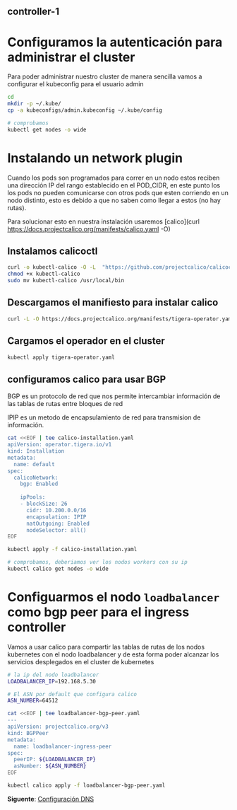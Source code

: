 ## **controller-1**

# Configuramos la autenticación para administrar el cluster

Para poder administrar nuestro cluster de manera sencilla vamos a configurar el kubeconfig para el usuario admin

```bash
cd
mkdir -p ~/.kube/
cp -a kubeconfigs/admin.kubeconfig ~/.kube/config

# comprobamos
kubectl get nodes -o wide
```

# Instalando un network plugin
Cuando los pods son programados para correr en un nodo estos reciben una dirección IP del rango establecido en el POD_CIDR, en este punto los los pods no pueden comunicarse con otros pods que esten corriendo en un nodo distinto, esto es debido a que no saben como llegar a estos (no hay rutas).

Para solucionar esto en nuestra instalación usaremos [calico](curl https://docs.projectcalico.org/manifests/calico.yaml -O)

## Instalamos calicoctl

```bash
curl -o kubectl-calico -O -L  "https://github.com/projectcalico/calicoctl/releases/download/v3.21.1/calicoctl" 
chmod +x kubectl-calico
sudo mv kubectl-calico /usr/local/bin
```

## Descargamos el manifiesto para instalar calico

```bash
curl -L -O https://docs.projectcalico.org/manifests/tigera-operator.yaml
```

## Cargamos el operador en el cluster
```bash
kubectl apply tigera-operator.yaml
```

## configuramos calico para usar BGP
BGP es un protocolo de red que nos permite intercambiar información de las tablas de rutas entre bloques de red

IPIP es un metodo de encapsulamiento de red para transmision de información.

```bash
cat <<EOF | tee calico-installation.yaml 
apiVersion: operator.tigera.io/v1
kind: Installation
metadata:
  name: default
spec:
  calicoNetwork:
    bgp: Enabled
      
    ipPools:
    - blockSize: 26
      cidr: 10.200.0.0/16
      encapsulation: IPIP
      natOutgoing: Enabled
      nodeSelector: all()
EOF

kubectl apply -f calico-installation.yaml

# comprobamos, deberiamos ver los nodos workers con su ip
kubectl calico get nodes -o wide
```

# Configuarmos el nodo `loadbalancer` como bgp peer para el ingress controller
Vamos a usar calico para compartir las tablas de rutas de los nodos kubernetes con el nodo loadbalancer y de esta forma poder alcanzar los servicios desplegados en el cluster de kubernetes

```bash
# la ip del nodo loadbalancer
LOADBALANCER_IP=192.168.5.30

# El ASN por default que configura calico
ASN_NUMBER=64512

```

```bash
cat <<EOF | tee loadbalancer-bgp-peer.yaml
---
apiVersion: projectcalico.org/v3
kind: BGPPeer
metadata:
  name: loadbalancer-ingress-peer
spec:
  peerIP: ${LOADBALANCER_IP}
  asNumber: ${ASN_NUMBER}
EOF

kubectl calico apply -f loadbalancer-bgp-peer.yaml
```

**Siguente**: [Configuración DNS](09-instalacion-dns.markdown)
